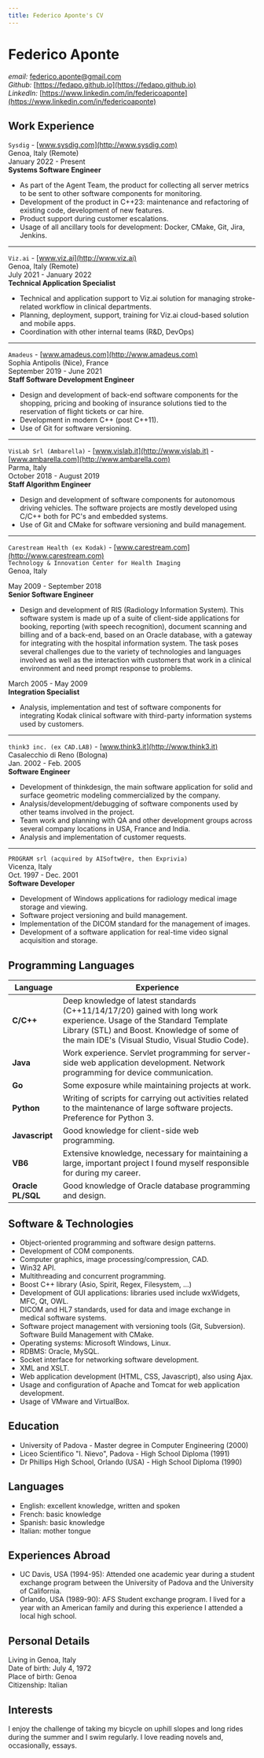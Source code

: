 ```yaml
---
title: Federico Aponte's CV
---
```

# Federico Aponte

_email:_ [federico.aponte@gmail.com](mailto:federico.aponte@gmail.com) \
_Github:_ [https://fedapo.github.io](https://fedapo.github.io) \
_LinkedIn:_ [https://www.linkedin.com/in/federicoaponte](https://www.linkedin.com/in/federicoaponte)

## Work Experience

`Sysdig` - [www.sysdig.com](http://www.sysdig.com) \
Genoa, Italy (Remote) \
January 2022 - Present \
**Systems Software Engineer**
- As part of the Agent Team, the product for collecting all server metrics to be sent to other software components for monitoring.
- Development of the product in C++23: maintenance and refactoring of existing code, development of new features.
- Product support during customer escalations.
- Usage of all ancillary tools for development: Docker, CMake, Git, Jira, Jenkins.

---
`Viz.ai` - [www.viz.ai](http://www.viz.ai) \
Genoa, Italy (Remote) \
July 2021 - January 2022 \
**Technical Application Specialist**
- Technical and application support to Viz.ai solution for managing stroke-related workflow in clinical departments.
- Planning, deployment, support, training for Viz.ai cloud-based solution and mobile apps.
- Coordination with other internal teams (R&D, DevOps)

---
`Amadeus` - [www.amadeus.com](http://www.amadeus.com) \
Sophia Antipolis (Nice), France \
September 2019 - June 2021 \
**Staff Software Development Engineer**
- Design and development of back-end software components for the shopping, pricing and booking of insurance solutions tied to the reservation of flight tickets or car hire.
- Development in modern C++ (post C++11).
- Use of Git for software versioning.

---
`VisLab Srl (Ambarella)` - [www.vislab.it](http://www.vislab.it) - [www.ambarella.com](http://www.ambarella.com) \
Parma, Italy \
October 2018 - August 2019 \
**Staff Algorithm Engineer**
- Design and development of software components for autonomous driving vehicles. The software projects are mostly developed using C/C++ both for PC's and embedded systems.
- Use of Git and CMake for software versioning and build management.

---
`Carestream Health (ex Kodak)` - [www.carestream.com](http://www.carestream.com) \
`Technology & Innovation Center for Health Imaging` \
Genoa, Italy

May 2009 - September 2018 \
**Senior Software Engineer**
- Design and development of RIS (Radiology Information System). This software system is made up of a suite of client-side applications for booking, reporting (with speech recognition), document scanning and billing and of a back-end, based on an Oracle database, with a gateway for integrating with the hospital information system. The task poses several challenges due to the variety of technologies and languages involved as well as the interaction with customers that work in a clinical environment and need prompt response to problems.

March 2005 - May 2009 \
**Integration Specialist**
- Analysis, implementation and test of software components for integrating Kodak clinical software with third-party information systems used by customers.

---
`think3 inc. (ex CAD.LAB)` - [www.think3.it](http://www.think3.it) \
Casalecchio di Reno (Bologna) \
Jan. 2002 - Feb. 2005 \
**Software Engineer**
- Development of thinkdesign, the main software application for solid and surface geometric modeling commercialized by the company.
- Analysis/development/debugging of software components used by other teams involved in the project.
- Team work and planning with QA and other development groups across several company locations in USA, France and India.
- Analysis and implementation of customer requests.

---
`PROGRAM srl (acquired by AISoftw@re, then Exprivia)` \
Vicenza, Italy \
Oct. 1997 - Dec. 2001 \
**Software Developer**
- Development of Windows applications for radiology medical image storage and viewing.
- Software project versioning and build management.
- Implementation of the DICOM standard for the management of images.
- Development of a software application for real-time video signal acquisition and storage.

## Programming Languages

| Language         | Experience |
|------------------|------------|
| **C/C++**        | Deep knowledge of latest standards (C++11/14/17/20) gained with long work experience. Usage of the Standard Template Library (STL) and Boost. Knowledge of some of the main IDE's (Visual Studio, Visual Studio Code). |
| **Java**         | Work experience. Servlet programming for server-side web application development. Network programming for device communication. |
| **Go**           | Some exposure while maintaining projects at work. |
| **Python**       | Writing of scripts for carrying out activities related to the maintenance of large software projects. Preference for Python 3. |
| **Javascript**   | Good knowledge for client-side web programming. |
| **VB6**          | Extensive knowledge, necessary for maintaining a large, important project I found myself responsible for during my career. |
| **Oracle PL/SQL**| Good knowledge of Oracle database programming and design. |

## Software & Technologies

- Object-oriented programming and software design patterns.
- Development of COM components.
- Computer graphics, image processing/compression, CAD.
- Win32 API.
- Multithreading and concurrent programming.
- Boost C++ library (Asio, Spirit, Regex, Filesystem, ...)
- Development of GUI applications: libraries used include wxWidgets, MFC, Qt, OWL.
- DICOM and HL7 standards, used for data and image exchange in medical software systems.
- Software project management with versioning tools (Git, Subversion).
Software Build Management with CMake.
- Operating systems: Microsoft Windows, Linux.
- RDBMS: Oracle, MySQL.
- Socket interface for networking software development.
- XML and XSLT.
- Web application development (HTML, CSS, Javascript), also using Ajax.
- Usage and configuration of Apache and Tomcat for web application development.
- Usage of VMware and VirtualBox.

## Education

- University of Padova - Master degree in Computer Engineering (2000)
- Liceo Scientifico "I. Nievo", Padova - High School Diploma (1991)
- Dr Phillips High School, Orlando (USA) - High School Diploma (1990)

## Languages

- English: excellent knowledge, written and spoken
- French: basic knowledge
- Spanish: basic knowledge
- Italian: mother tongue

## Experiences Abroad

- UC Davis, USA (1994-95): Attended one academic year during a student exchange program between the University of Padova and the University of California.
- Orlando, USA (1989-90): AFS Student exchange program. I lived for a year with an American family and during this experience I attended a local high school.

## Personal Details

Living in Genoa, Italy \
Date of birth: July 4, 1972 \
Place of birth: Genoa \
Citizenship: Italian

## Interests

I enjoy the challenge of taking my bicycle on uphill slopes and long rides during the summer and I swim regularly. I love reading novels and, occasionally, essays.

